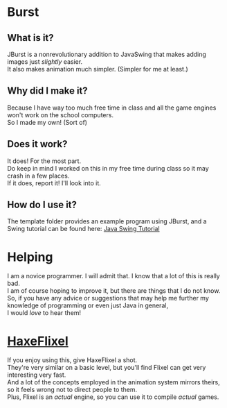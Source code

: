 # Burst

## What is it?
JBurst is a nonrevolutionary addition to JavaSwing that makes adding images just *slightly* easier.\
It also makes animation much simpler. (Simpler for me at least.)

## Why did I make it?
Because I have way too much free time in class and all the game engines won't work on the school computers.\
So I made my own! (Sort of)

## Does it work?
It does! For the most part.\
Do keep in mind I worked on this in my free time during class so it may crash in a few places.\
If it does, report it! I'll look into it.

## How do I use it?
The template folder provides an example program using JBurst, and a Swing tutorial can be found here:
[Java Swing Tutorial](https://docs.oracle.com/javase/tutorial/uiswing/)

# Helping
I am a novice programmer. I will admit that. I know that a lot of this is really bad.\
I am of course hoping to improve it, but there are things that I do not know.\
So, if you have any advice or suggestions that may help me further my knowledge of programming or even just Java in general,\
I would *love* to hear them!

# [HaxeFlixel](https://haxeflixel.com/)
If you enjoy using this, give HaxeFlixel a shot.\
They're very similar on a basic level, but you'll find Flixel can get very interesting very fast.\
And a lot of the concepts employed in the animation system mirrors theirs, so it feels wrong not to direct people to them.\
Plus, Flixel is an *actual* engine, so you can use it to compile *actual* games.
